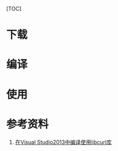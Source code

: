 [TOC]


# 下载

# 编译


# 使用

# 参考资料
1. [在Visual Studio2013中编译使用libcurl库](https://cloud.tencent.com/developer/article/1557454)